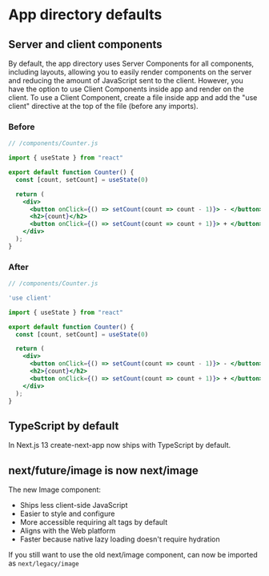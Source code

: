# App directory defaults

## Server and client components
By default, the app directory uses Server Components for all components, including layouts, allowing you to easily render components on the server and reducing the amount of JavaScript sent to the client. However, you have the option to use Client Components inside app and render on the client. To use a Client Component, create a file inside app and add the "use client" directive at the top of the file (before any imports).

### Before
```jsx
// /components/Counter.js

import { useState } from "react"

export default function Counter() {
  const [count, setCount] = useState(0)

  return (
    <div>
      <button onClick={() => setCount(count => count - 1)}> - </button>
      <h2>{count}</h2>
      <button onClick={() => setCount(count => count + 1)}> + </button>
    </div>
  );
}
```

### After
```jsx
// /components/Counter.js

'use client'

import { useState } from "react"

export default function Counter() {
  const [count, setCount] = useState(0)

  return (
    <div>
      <button onClick={() => setCount(count => count - 1)}> - </button>
      <h2>{count}</h2>
      <button onClick={() => setCount(count => count + 1)}> + </button>
    </div>
  );
}
```

## TypeScript by default
In Next.js 13 create-next-app now ships with TypeScript by default.

## next/future/image is now next/image
The new Image component:

* Ships less client-side JavaScript
* Easier to style and configure
* More accessible requiring alt tags by default
* Aligns with the Web platform
* Faster because native lazy loading doesn't require hydration

If you still want to use the old next/image component, can now be imported as `next/legacy/image`
